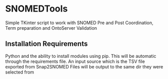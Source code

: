 # SNOMEDTools
Simple TKinter script to work with SNOMED Pre and Post Coordination, Term preparation and OntoServer Validation

## Installation Requirements
Python and the ability to install modules using pip. This will be automatic through the requirements file.
An input source which is the TSV file exported from Snap2SNOMED
Files will be output to the same dir they were selected from
